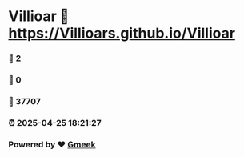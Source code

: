 # Villioar :link: https://Villioars.github.io/Villioar 
### :page_facing_up: [2](https://Villioars.github.io/Villioar/tag.html) 
### :speech_balloon: 0 
### :hibiscus: 37707 
### :alarm_clock: 2025-04-25 18:21:27 
### Powered by :heart: [Gmeek](https://github.com/Meekdai/Gmeek)
